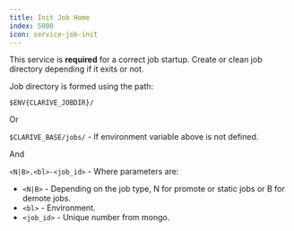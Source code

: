 ```yaml
---
title: Init Job Home
index: 5000
icon: service-job-init
---
```


This service is **required** for a correct job startup. Create or clean job directory depending if it exits or not.

Job directory is formed using the path:

`$ENV{CLARIVE_JOBDIR}/`


Or

`$CLARIVE_BASE/jobs/` - If environment variable above is not defined.


And

`<N|B>.<bl>-<job_id>` - Where parameters are:

- `<N|B>` - Depending on the job type, N for promote or static jobs or B for demote jobs.
- `<bl>` -  Environment.
- `<job_id>` - Unique number from mongo.
